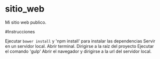 # sitio_web
Mi sitio web publico.

#Instrucciones

Ejecutar `bower install` y 'npm install' para instalar las dependencias
Servir en un servidor local.
Abrir terminal.
Dirigirse a la raíz del proyecto
Ejecutar el comando 'gulp'
Abrir el navegador y dirigirse a la url del servidor local.

